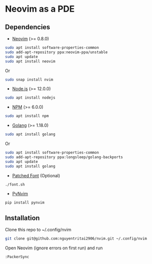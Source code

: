 # Neovim as a PDE

## Dependencies

- [Neovim](https://neovim.io/) (>= 0.8.0)

```bash
sudo apt install software-properties-common
sudo add-apt-repository ppa:neovim-ppa/unstable
sudo apt update
sudo apt install neovim
```

Or
```bash
sudo snap install nvim
```

- [Node.js](https://nodejs.org/) (>= 12.0.0)

```bash
sudo apt install nodejs
```

- [NPM](https://www.npmjs.com/) (>= 6.0.0)

```bash
sudo apt install npm
```

- [Golang](https://golang.org/) (>= 1.18.0)

```bash
sudo apt install golang
```

Or

```bash
sudo apt install software-properties-common
sudo add-apt-repository ppa:longsleep/golang-backports
sudo apt update
sudo apt install golang
```

- [Patched Font](https://www.nerdfonts.com/) (Optional)

```bash
./font.sh
```

- [PyNvim](https://github.com/neovim/pynvim)

```bash
pip install pynvim
```

## Installation

Clone this repo to ~/.config/nvim

```bash
git clone git@github.com:nguyentritai2906/nvim.git ~/.config/nvim
```

Open Neovim (ignore errors on first run) and run

```vim
:PackerSync
```
